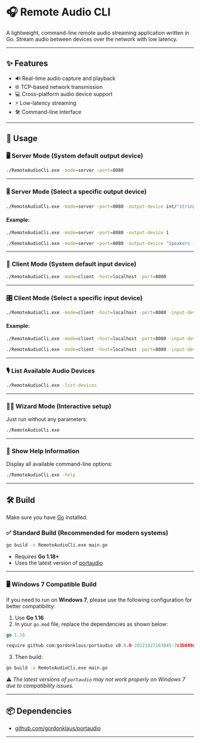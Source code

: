 # 🎧 **Remote Audio CLI**

A lightweight, command-line remote audio streaming application written in Go.
Stream audio between devices over the network with low latency.

---

## ✨ **Features**

* 🔊 Real-time audio capture and playback
* 🌐 TCP-based network transmission
* 💻 Cross-platform audio device support
* ⚡ Low-latency streaming
* 🛠️ Command-line interface

---

## 🚀 **Usage**

### 🖥️ **Server Mode** (System default output device)

```bash
./RemoteAudioCli.exe -mode=server -port=8080
```

---

### 🎚️ **Server Mode** (Select a specific output device)

```bash
./RemoteAudioCli.exe -mode=server -port=8080 -output-device int/"string"
```

#### Example:

```bash
./RemoteAudioCli.exe -mode=server -port=8080 -output-device 1
```

```bash
./RemoteAudioCli.exe -mode=server -port=8080 -output-device "Speakers (Realtek(R) Audio)"
```

---

### 🎤 **Client Mode** (System default input device)

```bash
./RemoteAudioCli.exe -mode=client -host=localhost -port=8080
```

---

### 🎛️ **Client Mode** (Select a specific input device)

```bash
./RemoteAudioCli.exe -mode=client -host=localhost -port=8080 -input-device int/"string"
```

#### Example:

```bash
./RemoteAudioCli.exe -mode=client -host=localhost -port=8080 -input-device 1
```

```bash
./RemoteAudioCli.exe -mode=client -host=localhost -port=8080 -input-device "Microphone (Realtek(R) Audio)"
```

---

### 🎙️ **List Available Audio Devices**

```bash
./RemoteAudioCli.exe -list-devices
```

---

### 🧙‍♂️ **Wizard Mode (Interactive setup)**

Just run without any parameters:

```bash
./RemoteAudioCli.exe
```

---

### 📖 **Show Help Information**

Display all available command-line options:

```bash
./RemoteAudioCli.exe -help
```

---

## 🛠️ **Build**

Make sure you have [Go](https://golang.org) installed.

### ✅ **Standard Build (Recommended for modern systems)**

```bash
go build -o RemoteAudioCli.exe main.go
```

* Requires **Go 1.18+**
* Uses the latest version of [portaudio](https://github.com/gordonklaus/portaudio)

---

### 🖥️ **Windows 7 Compatible Build**

If you need to run on **Windows 7**, please use the following configuration for better compatibility:

1. Use **Go 1.16**
2. In your `go.mod` file, replace the dependencies as shown below:

```go
go 1.16

require github.com/gordonklaus/portaudio v0.0.0-20221027163845-7c3b689db3cc
```

3. Then build:

```bash
go build -o RemoteAudioCli.exe main.go
```

⚠️ *The latest versions of `portaudio` may not work properly on Windows 7 due to compatibility issues.*

---

## 📦 **Dependencies**

* [github.com/gordonklaus/portaudio](https://github.com/gordonklaus/portaudio)

---
